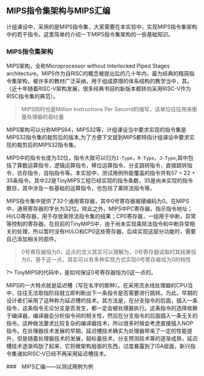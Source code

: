 ## MIPS指令集架构与MIPS汇编

计组课设中，采用的是MIPS指令集，大家需要在本实验中，实现MIPS指令集架构中的若干指令。这里简单的介绍一下MIPS指令集架构的一些基础知识。

### MIPS指令集架构

MIPS架构，全称Microprocessor without Interlocked Piped Stages architecture。MIPS作为自RISC的概念被提出后的几十年内，最为经典的精简指令集架构，被许多的教材广泛采纳，用于组成原理的体系结构的教学当中，其。（近十年随着RISC-V架构发展，很多经典书目的新版本都转向采用RISC-V作为RISC指令集的典范）。
> MIPS同时也是Million Instructions Per Second的缩写，该单位往往用来衡量处理器的吞吐量

MIPS架构可以分称MIPS64，MIPS32等，计组课设当中要求实现的指令集是MIPS32指令集的裁剪后的版本,为了方便下文提到MIPS都特指计组课设中要求实现的裁剪后的MIPS32指令集。

MIPS中的指令长度为32位，指令大致可以归为`I-Type`，`R-Type`，`J-Type`,其中包括了算数运算指令，逻辑运算指令，移位运算指令，分支跳转指令，直接跳转指令，访存指令，自陷指令等。本实验中，测试用例所能覆盖的指令共有57 = 22 + 35条指令。其中22是TinyMIPS工程已经实现的指令条数，35是尚未实现的指令数目，其中涉及一些基础的运算指令，也包括了乘除法指令等。

MIPS指令集中提供了32个通用寄存器，其中0号寄存器被硬编码为0。在MIPS中，通用寄存器的字长为32位。除此之外，MIPS中PC寄存器，指示指令地址；HI/LO寄存器，用于存放乘除法指令集的结果；CP0寄存器，一组用于中断，异常等控制的寄存器。在目前的TinyMIPS中，由于尚未实现乘除法指令和中断异常相关的处理，所以暂时没有HI/LO和CP0这些寄存器，后续实现这部分功能时，需要自己添加相关的部件。

> 0号寄存器恒为0，这点的含义其实可以理解为，0号寄存器读取时其结果恒为0，基于这一点，其实可以有多种实现方式实现0号寄存器恒为0的特性

?> TinyMIPS的代码中，是如何保证0号寄存器恒为0这一点的。

MIPS的一大特点就是延迟槽（写在名字的那种）。在采用流水线处理器的CPU当中，往往无法取指阶段就立即判断出下一条指令是否需要进行跳转。为此，早期的设计者们采用了这种称为延迟槽的技术。其方法是，在分支指令的后面，插入一条指令，这条指令无论分支是否发生，都一定会被处理器执行。这条指令的选择依赖于编译器，编译器会分析指令间的相关性，然后在分支指令的后面插入一条无关的指令。这种做法要求比较复杂的编译器技术，所以很多时候会考虑直接插入NOP指令。在处理器技术发展的早期，延迟槽技术确实为处理器带来了一定的性能提升，但是随着处理器技术的发展，超标量技术，分支预测技术等的逐渐成熟，延迟槽技术逐渐鸡肋了起来，它将微架构层面的东西，过度暴露到了ISA层面，新兴指令集诸如RISC-V已经不再采用延迟槽技术。

###　MIPS汇编——以测试用例为例



